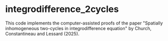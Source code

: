 # integrodifference_2cycles
This code implements the computer-assisted proofs of the paper "Spatially inhomogeneous two-cycles in integrodifference equation" by Church, Constantineau and Lessard (2025).

